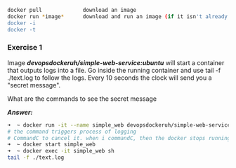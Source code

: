 ```bash
docker pull             download an image
docker run *image*      download and run an image (if it isn't already downloaded in the local machine)
docker -i
docker -t
```
### Exercise 1
Image ***devopsdockeruh/simple-web-service:ubuntu*** will start a container that outputs logs into a file. Go inside the running container and use tail -f ./text.log to follow the logs. Every 10 seconds the clock will send you a "secret message".

What are the commands to see the secret message

***Answer:***
```bash
➜  ~ docker run -it --name simple_web devopsdockeruh/simple-web-service:ubuntu
# the command triggers process of logging
# CommandC to cancel it. when i commandC, then the docker stops running as well. I need to restartir again
➜  ~ docker start simple_web
➜  ~ docker exec -it simple_web sh
tail -f ./text.log
